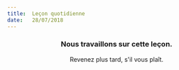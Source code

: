 ```yaml
---
title:  Leçon quotidienne
date:   28/07/2018
---
```


### <center>Nous travaillons sur cette leçon.</center>
<center>Revenez plus tard, s'il vous plaît.</center>